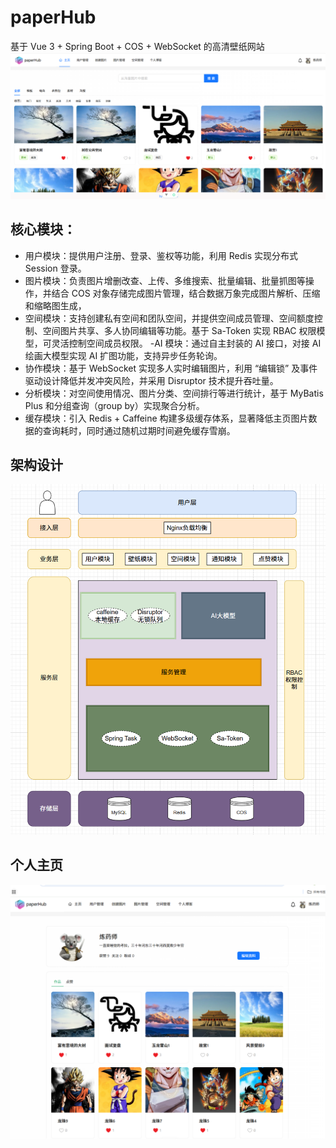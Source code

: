 # paperHub
基于 Vue 3 + Spring Boot + COS + WebSocket 的高清壁纸网站
![img.png](img.png)


## 核心模块：
- 用户模块：提供用户注册、登录、鉴权等功能，利用 Redis 实现分布式 Session 登录。
- 图片模块：负责图片增删改查、上传、多维搜索、批量编辑、批量抓图等操作，并结合 COS 对象存储完成图片管理，结合数据万象完成图片解析、压缩和缩略图生成，
- 空间模块：支持创建私有空间和团队空间，并提供空间成员管理、空间额度控制、空间图片共享、多人协同编辑等功能。基于 Sa-Token 实现 RBAC 权限模型，可灵活控制空间成员权限。 -AI 模块：通过自主封装的 AI 接口，对接 AI 绘画大模型实现 AI 扩图功能，支持异步任务轮询。
- 协作模块：基于 WebSocket 实现多人实时编辑图片，利用 “编辑锁” 及事件驱动设计降低并发冲突风险，并采用 Disruptor 技术提升吞吐量。
- 分析模块：对空间使用情况、图片分类、空间排行等进行统计，基于 MyBatis Plus 和分组查询（group by）实现聚合分析。
- 缓存模块：引入 Redis + Caffeine 构建多级缓存体系，显著降低主页图片数据的查询耗时，同时通过随机过期时间避免缓存雪崩。
## 架构设计
![img_1.png](img_1.png)

## 个人主页
![img_2.png](img_2.png)